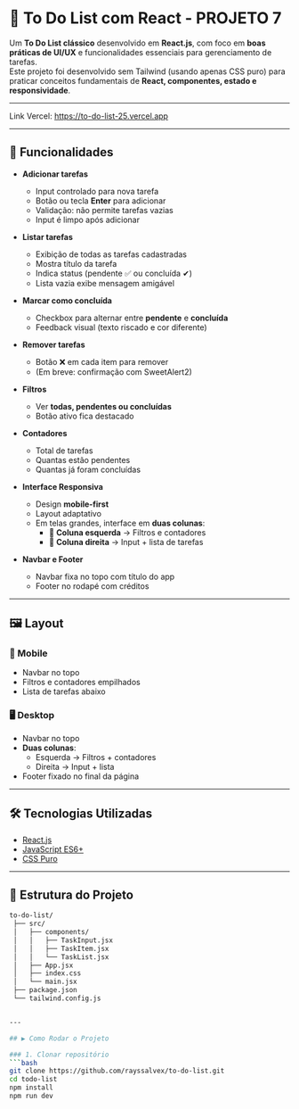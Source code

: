 # 📝 To Do List com React - PROJETO 7

Um **To Do List clássico** desenvolvido em **React.js**, com foco em **boas práticas de UI/UX** e funcionalidades essenciais para gerenciamento de tarefas.  
Este projeto foi desenvolvido sem Tailwind (usando apenas CSS puro) para praticar conceitos fundamentais de **React, componentes, estado e responsividade**.

---

Link Vercel: https://to-do-list-25.vercel.app

---

## 🚀 Funcionalidades

- **Adicionar tarefas**
  - Input controlado para nova tarefa
  - Botão ou tecla **Enter** para adicionar
  - Validação: não permite tarefas vazias
  - Input é limpo após adicionar

- **Listar tarefas**
  - Exibição de todas as tarefas cadastradas
  - Mostra título da tarefa
  - Indica status (pendente ✅ ou concluída ✔)
  - Lista vazia exibe mensagem amigável

- **Marcar como concluída**
  - Checkbox para alternar entre **pendente** e **concluída**
  - Feedback visual (texto riscado e cor diferente)

- **Remover tarefas**
  - Botão ❌ em cada item para remover
  - (Em breve: confirmação com SweetAlert2)

- **Filtros**
  - Ver **todas, pendentes ou concluídas**
  - Botão ativo fica destacado

- **Contadores**
  - Total de tarefas
  - Quantas estão pendentes
  - Quantas já foram concluídas

- **Interface Responsiva**
  - Design **mobile-first**
  - Layout adaptativo
  - Em telas grandes, interface em **duas colunas**:
    - 📌 **Coluna esquerda** → Filtros e contadores  
    - 📝 **Coluna direita** → Input + lista de tarefas  

- **Navbar e Footer**
  - Navbar fixa no topo com título do app
  - Footer no rodapé com créditos

---

## 🖼️ Layout

### 📱 Mobile
- Navbar no topo
- Filtros e contadores empilhados
- Lista de tarefas abaixo

### 🖥️ Desktop
- Navbar no topo
- **Duas colunas**:
  - Esquerda → Filtros + contadores
  - Direita → Input + lista
- Footer fixado no final da página

---

## 🛠️ Tecnologias Utilizadas

- [React.js](https://react.dev/)
- [JavaScript ES6+](https://developer.mozilla.org/pt-BR/docs/Web/JavaScript)
- [CSS Puro](https://developer.mozilla.org/pt-BR/docs/Web/CSS)

---

## 📂 Estrutura do Projeto
```bash
to-do-list/
 ├── src/
 │   ├── components/
 │   │   ├── TaskInput.jsx
 │   │   ├── TaskItem.jsx
 │   │   └── TaskList.jsx
 │   ├── App.jsx
 │   ├── index.css
 │   └── main.jsx
 ├── package.json
 └── tailwind.config.js


---

## ▶️ Como Rodar o Projeto

### 1. Clonar repositório
```bash
git clone https://github.com/rayssalvex/to-do-list.git
cd todo-list
npm install
npm run dev

